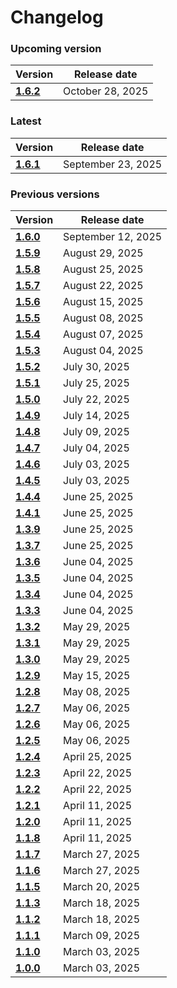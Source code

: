# Changelog

### Upcoming version

| Version| Release date | 
|---|---|
|__[1.6.2](/docs/changelog/1.6.2)__| October 28, 2025 |

### Latest

| Version| Release date | 
|---|---|
|__[1.6.1](/docs/changelog/1.6.1)__| September 23, 2025 |

### Previous versions

| Version| Release date | 
|---|---|
|__[1.6.0](/docs/changelog/1.6.0)__| September 12, 2025 |
|__[1.5.9](/docs/changelog/1.5.9)__| August 29, 2025 |
|__[1.5.8](/docs/changelog/1.5.8)__| August 25, 2025 |
|__[1.5.7](/docs/changelog/1.5.7)__| August 22, 2025 |
|__[1.5.6](/docs/changelog/1.5.6)__| August 15, 2025 |
|__[1.5.5](/docs/changelog/1.5.5)__| August 08, 2025 |
|__[1.5.4](/docs/changelog/1.5.4)__| August 07, 2025 |
|__[1.5.3](/docs/changelog/1.5.3)__| August 04, 2025 |
|__[1.5.2](/docs/changelog/1.5.2)__| July 30, 2025 |
|__[1.5.1](/docs/changelog/1.5.1)__| July 25, 2025 |
|__[1.5.0](/docs/changelog/1.5.0)__| July 22, 2025 |
|__[1.4.9](/docs/changelog/1.4.9)__| July 14, 2025 |
|__[1.4.8](/docs/changelog/1.4.8)__| July 09, 2025 |
|__[1.4.7](/docs/changelog/1.4.7)__| July 04, 2025 |
|__[1.4.6](/docs/changelog/1.4.6)__| July 03, 2025 |
|__[1.4.5](/docs/changelog/1.4.5)__| July 03, 2025 |
|__[1.4.4](/docs/changelog/1.4.4)__| June 25, 2025 |
|__[1.4.1](/docs/changelog/1.4.1)__| June 25, 2025 |
|__[1.3.9](/docs/changelog/1.3.9)__| June 25, 2025 |
|__[1.3.7](/docs/changelog/1.3.7)__| June 25, 2025 |
|__[1.3.6](/docs/changelog/1.3.6)__| June 04, 2025 |
|__[1.3.5](/docs/changelog/1.3.5)__| June 04, 2025 |
|__[1.3.4](/docs/changelog/1.3.4)__| June 04, 2025 |
|__[1.3.3](/docs/changelog/1.3.3)__| June 04, 2025 |
|__[1.3.2](/docs/changelog/1.3.2)__| May 29, 2025 |
|__[1.3.1](/docs/changelog/1.3.1)__| May 29, 2025 |
|__[1.3.0](/docs/changelog/1.3.0)__| May 29, 2025 |
|__[1.2.9](/docs/changelog/1.2.9)__| May 15, 2025 |
|__[1.2.8](/docs/changelog/1.2.8)__| May 08, 2025 |
|__[1.2.7](/docs/changelog/1.2.7)__| May 06, 2025 |
|__[1.2.6](/docs/changelog/1.2.6)__| May 06, 2025 |
|__[1.2.5](/docs/changelog/1.2.5)__| May 06, 2025 |
|__[1.2.4](/docs/changelog/1.2.4)__| April 25, 2025 |
|__[1.2.3](/docs/changelog/1.2.3)__| April 22, 2025 |
|__[1.2.2](/docs/changelog/1.2.2)__| April 22, 2025 |
|__[1.2.1](/docs/changelog/1.2.1)__| April 11, 2025 |
|__[1.2.0](/docs/changelog/1.2.0)__| April 11, 2025 |
|__[1.1.8](/docs/changelog/1.1.8)__| April 11, 2025 |
|__[1.1.7](/docs/changelog/1.1.7)__| March 27, 2025 |
|__[1.1.6](/docs/changelog/1.1.6)__| March 27, 2025 |
|__[1.1.5](/docs/changelog/1.1.5)__| March 20, 2025 |
|__[1.1.3](/docs/changelog/1.1.3)__| March 18, 2025 |
|__[1.1.2](/docs/changelog/1.1.2)__| March 18, 2025 |
|__[1.1.1](/docs/changelog/1.1.1)__| March 09, 2025 |
|__[1.1.0](/docs/changelog/1.1.0)__| March 03, 2025 |
|__[1.0.0](/docs/changelog/1.0.0)__| March 03, 2025 |
